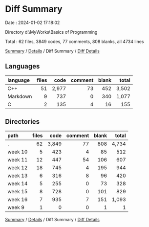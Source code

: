 # Diff Summary

Date : 2024-01-02 17:18:02

Directory d:\\MyWorks\\Basics of Programming

Total : 62 files,  3849 codes, 77 comments, 808 blanks, all 4734 lines

[Summary](results.md) / [Details](details.md) / Diff Summary / [Diff Details](diff-details.md)

## Languages
| language | files | code | comment | blank | total |
| :--- | ---: | ---: | ---: | ---: | ---: |
| C++ | 51 | 2,977 | 73 | 452 | 3,502 |
| Markdown | 9 | 737 | 0 | 340 | 1,077 |
| C | 2 | 135 | 4 | 16 | 155 |

## Directories
| path | files | code | comment | blank | total |
| :--- | ---: | ---: | ---: | ---: | ---: |
| . | 62 | 3,849 | 77 | 808 | 4,734 |
| week 10 | 5 | 423 | 4 | 85 | 512 |
| week 11 | 12 | 447 | 54 | 106 | 607 |
| week 12 | 18 | 745 | 4 | 195 | 944 |
| week 13 | 6 | 316 | 8 | 96 | 420 |
| week 14 | 5 | 255 | 0 | 73 | 328 |
| week 15 | 8 | 728 | 0 | 101 | 829 |
| week 16 | 7 | 935 | 7 | 151 | 1,093 |
| week 9 | 1 | 0 | 0 | 1 | 1 |

[Summary](results.md) / [Details](details.md) / Diff Summary / [Diff Details](diff-details.md)